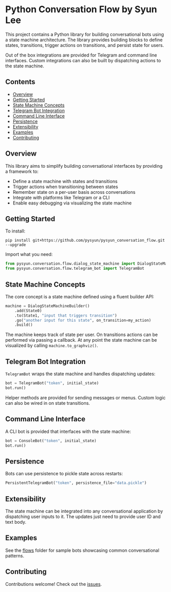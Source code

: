 # Python Conversation Flow by Syun Lee

This project contains a Python library for building conversational bots using a state machine architecture. The library provides building blocks to define states, transitions, trigger actions on transitions, and persist state for users.

Out of the box integrations are provided for Telegram and command line interfaces. Custom integrations can also be built by dispatching actions to the state machine.

## Contents

- [Overview](#overview)
- [Getting Started](#getting-started)
- [State Machine Concepts](#state-machine-concepts)
- [Telegram Bot Integration](#telegram-bot-integration)
- [Command Line Interface](#command-line-interface)
- [Persistence](#persistence)
- [Extensibility](#extensibility)
- [Examples](#examples)
- [Contributing](#contributing)

## Overview

This library aims to simplify building conversational interfaces by providing a framework to:

- Define a state machine with states and transitions
- Trigger actions when transitioning between states
- Remember state on a per-user basis across conversations
- Integrate with platforms like Telegram or a CLI
- Enable easy debugging via visualizing the state machine

## Getting Started

To install:

```shell
pip install git+https://github.com/pysyun/pysyun_conversation_flow.git --upgrade
```

Import what you need:

```python
from pysyun.conversation.flow.dialog_state_machine import DialogStateMachineBuilder 
from pysyun.conversation.flow.telegram_bot import TelegramBot
```

## State Machine Concepts

The core concept is a state machine defined using a fluent builder API:

```python
machine = DialogStateMachineBuilder()
    .add(State0) 
    .to(State1, "input that triggers transition")
    .go("another input for this state", on_transition=my_action) 
    .build()
``` 

The machine keeps track of state per user. On transitions actions can be performed via passing a callback. At any point the state machine can be visualized by calling `machine.to_graphviz()`.

## Telegram Bot Integration

`TelegramBot` wraps the state machine and handles dispatching updates:

```python
bot = TelegramBot("token", initial_state)
bot.run() 
```

Helper methods are provided for sending messages or menus. Custom logic can also be wired in on state transitions.

## Command Line Interface

A CLI bot is provided that interfaces with the state machine:

```python
bot = ConsoleBot("token", initial_state)
bot.run()
```

## Persistence

Bots can use persistence to pickle state across restarts:

```python
PersistentTelegramBot("token", persistence_file="data.pickle") 
```

## Extensibility

The state machine can be integrated into any conversational application by dispatching user inputs to it. The updates just need to provide user ID and text body.

## Examples

See the [flows](./flows) folder for sample bots showcasing common conversational patterns.

## Contributing

Contributions welcome! Check out the [issues](https://github.com/pysyun/pysyun_conversation_flow/issues).
